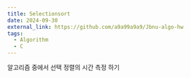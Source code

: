 ```yaml
---
title: Selectionsort
date: 2024-09-30
external_link: https://github.com/a9a99a9a9/Jbnu-algo-hw
tags:
  - Algorithm
  - C
---
```


알고리즘 중에서 선택 정렬의 시간 측정 하기

<!--more-->
